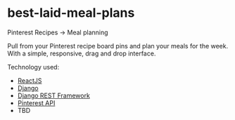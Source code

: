 # best-laid-meal-plans
Pinterest Recipes -> Meal planning

Pull from your Pinterest recipe board pins and plan your meals for the week. With a simple, responsive, drag and drop interface. 

Technology used:
* [ReactJS](https://github.com/facebook/react)
* [Django](https://github.com/django/django)
* [Django REST Framework](https://github.com/tomchristie/django-rest-framework)
* [Pinterest API](https://developers.pinterest.com/)
* TBD

